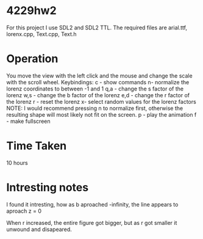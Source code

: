 # 4229hw2

For this project I use SDL2 and SDL2 TTL.
The required files are arial.ttf, lorenx.cpp, Text.cpp, Text.h

# Operation

You move the view with the left click and the mouse and change the scale with the scroll wheel.
Keybindings:
c - show commands
n- normalize the lorenz coordinates to between -1 and 1
q,a - change the s factor of the lorenz
w,s - change the b factor of the lorenz
e,d - change the r factor of the lorenz
r - reset the lorenz
x- select random values for the lorenz factors NOTE: I would recommend pressing n to normalize first, otherwise the resulting shape will most likely not fit on the screen.
p - play the animation
f - make fullscreen

# Time Taken
10 hours

# Intresting notes

I found it intresting, how as b aproached -infinity, the line appears to aproach z = 0

When r increased, the entire figure got bigger, but as r got smaller it unwound and disapeared.

